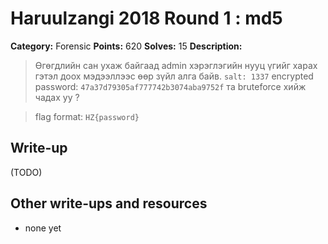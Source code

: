 # Haruulzangi 2018 Round 1 : md5

**Category:** Forensic
**Points:** 620
**Solves:** 15
**Description:**

>Өгөгдлийн сан ухаж байгаад admin хэрэглэгийн нууц үгийг харах гэтэл доох мэдээллээс өөр зүйл алга байв.
>`salt: 1337`
>encrypted password: `47a37d79305af777742b3074aba9752f`
>та bruteforce хийж чадах уу ?

>flag format: `HZ{password}`




## Write-up

(TODO)

## Other write-ups and resources

* none yet
